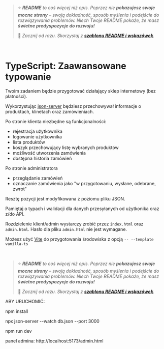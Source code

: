 > ⭐ ***README** to coś więcej niż opis. Poprzez nie **pokazujesz swoje mocne strony** – swoją dokładność, sposób myślenia i podejście do rozwiązywania problemów. Niech Twoje README pokaże, że masz **świetne predyspozycje do rozwoju!***
> 
> 🎁 *Zacznij od razu. Skorzystaj z **[szablonu README i wskazówek](https://github.com/devmentor-pl/readme-template)**.* 

&nbsp;


# TypeScript: Zaawansowane typowanie

Twoim zadaniem będzie przygotować działający sklep internetowy (bez płatności).

Wykorzystując [json-server](https://www.npmjs.com/package/json-server) będziesz przechowywał informacje o produktach, klinetach oraz zamówieniach. 

Po stronie klienta niezbędne są funkcjonalności:
- rejestracja użytkownika
- logowanie użytkownika
- lista produktów
- koszyk przechowujący listę wybranych produktów
- możliwość utworzenia zamówienia
- dostępna historia zamówień

Po stronie administratora
- przeglądanie zamówień
- oznaczanie zamówienia jako "w przygotowaniu, wysłane, odebrane, zwrot"

Resztę pozycji jest modyfikowana z poziomu pliku JSON.

Pamiętaj o typach i walidacji dla danych przesyłanych od użytkonika oraz z/do API.

Rozdzielenie klient/admin wystarczy zrobić przez `index.html` oraz `admin.html`.
Hasło dla pliku `admin.html` nie jest wymagane.

Możesz użyć [Vite](https://vite.dev/) do przygotowania środowiska z opcją `-- --template vanilla-ts`

&nbsp;

> ⭐ ***README** to coś więcej niż opis. Poprzez nie **pokazujesz swoje mocne strony** – swoją dokładność, sposób myślenia i podejście do rozwiązywania problemów. Niech Twoje README pokaże, że masz **świetne predyspozycje do rozwoju!***
> 
> 🎁 *Zacznij od razu. Skorzystaj z **[szablonu README i wskazówek](https://github.com/devmentor-pl/readme-template)**.* 


ABY URUCHOMIĆ:

npm install

npx json-server --watch db.json --port 3000

npm run dev

panel admina: http://localhost:5173/admin.html